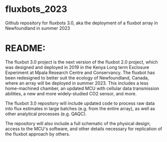 # fluxbots_2023
Github repository for fluxbots 3.0, aka the deployment of a fluxbot array in Newfoundland in summer 2023

# README:
The fluxbot 3.0 project is the next version of the fluxbot 2.0 project, which was designed and deployed in 2019 in the Kenya Long term Exclosure Experiment at Mpala Research Centre and Conservancy. The fluxbot has been redesigned to better suit the ecology of Newfoundland, Canada, where an array will be deployed in summer 2023. This includes a less home-machined chamber, an updated MCU with cellular data transmission abilities, a new and more widely-studied CO2 sensor, and more.

The fluxbot 3.0 repository will include updated code to process raw data into flux estimates in large batches (e.g. from the entire array), as well as other analytical processes (e.g. QAQC).

The repository will also include a full schematic of the physical design; access to the MCU's software, and other details necessary for replication of the fluxbot approach by others.
